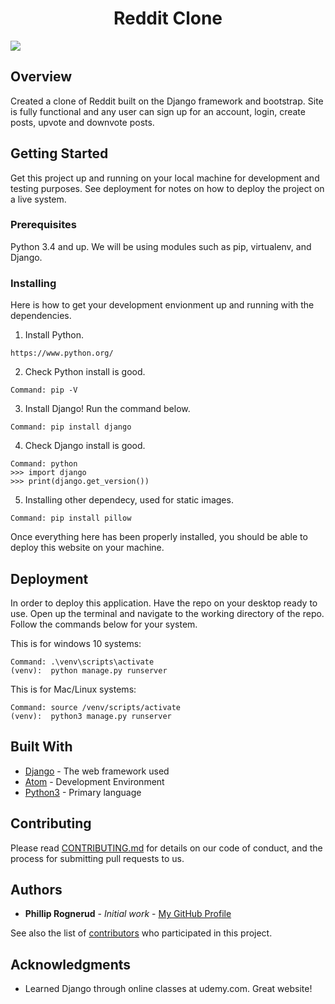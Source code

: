 <h1 align="center"><strong>Reddit Clone</strong></h1>

<img src="https://github.com/philliprognerud/Reddit-Clone/blob/master/images/iyDM8pl7dX.gif" align="center" >

<h2>Overview</h2>

Created a clone of Reddit built on the Django framework and bootstrap. Site is fully functional and any user can sign up for an account, login, create posts, upvote and downvote posts. 

## Getting Started

Get this project up and running on your local machine for development and testing purposes. See deployment for notes on how to deploy the project on a live system.

### Prerequisites

Python 3.4 and up. We will be using modules such as pip, virtualenv, and Django. 


### Installing

Here is how to get your development envionment up and running with the dependencies.

1) Install Python.

```
https://www.python.org/
```

2) Check Python install is good.

```
Command: pip -V
```

3) Install Django! Run the command below.

```
Command: pip install django
```

4) Check Django install is good.

```
Command: python
>>> import django
>>> print(django.get_version())
```

5) Installing other dependecy, used for static images.

```
Command: pip install pillow
```

Once everything here has been properly installed, you should be able to deploy this website on your machine.

## Deployment

In order to deploy this application. Have the repo on your desktop ready to use. Open up the terminal and navigate to the working directory of the repo. Follow the commands below for your system. 

This is for windows 10 systems:
```
Command: .\venv\scripts\activate
(venv):  python manage.py runserver
```

This is for Mac/Linux systems:
```
Command: source /venv/scripts/activate
(venv):  python3 manage.py runserver
```

## Built With

* [Django](https://www.djangoproject.com/) - The web framework used
* [Atom](https://atom.io/) - Development Environment
* [Python3](https://www.python.org/) - Primary language

## Contributing

Please read [CONTRIBUTING.md](https://gist.github.com/PurpleBooth/b24679402957c63ec426) for details on our code of conduct, and the process for submitting pull requests to us.


## Authors

* **Phillip Rognerud** - *Initial work* - [My GitHub Profile](https://github.com/philliprognerud)

See also the list of [contributors](https://github.com/your/project/contributors) who participated in this project.


## Acknowledgments

* Learned Django through online classes at udemy.com. Great website!
